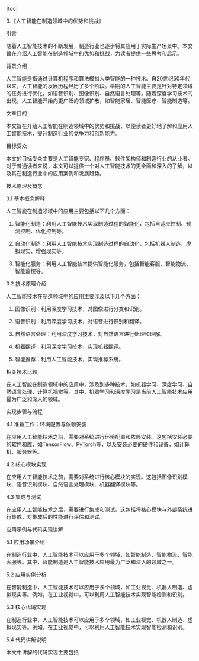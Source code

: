 
[toc]                    
                
                
3.《人工智能在制造领域中的优势和挑战》

引言

随着人工智能技术的不断发展，制造行业也逐步将其应用于实际生产场景中。本文旨在介绍人工智能在制造领域中的优势和挑战，为读者提供一些思考和启示。

背景介绍

人工智能是指通过计算机程序和算法模拟人类智能的一种技术。自20世纪50年代以来，人工智能的发展历程经历了多个阶段。早期的人工智能主要是针对特定领域的任务进行优化，如语音识别、图像识别、自然语言处理等。随着深度学习技术的出现，人工智能开始向更广泛的领域扩散，如智能家居、智能医疗、智能制造等。

文章目的

本文旨在介绍人工智能在制造领域中的优势和挑战，以便读者更好地了解和应用人工智能技术，提升制造行业的竞争力和创新能力。

目标受众

本文的目标受众主要是人工智能专家、程序员、软件架构师和制造行业的从业者。对于普通读者来说，本文可以提供一个对人工智能技术的更全面和深入的了解，以及其在制造行业中的应用案例和发展趋势。

技术原理及概念

3.1 基本概念解释

人工智能在制造领域中的应用主要包括以下几个方面：

1. 智能化制造：利用人工智能技术实现制造过程的智能化，包括自适应控制、预测控制、优化控制等。

2. 自动化制造：利用人工智能技术实现制造过程的自动化，包括机器人制造、虚拟现实、增强现实等。

3. 智能化服务：利用人工智能技术提供智能化服务，包括智能客服、智能物流、智能监控等。

3.2 技术原理介绍

人工智能技术在制造领域中的应用主要涉及以下几个方面：

1. 图像识别：利用深度学习技术，对图像进行分类和识别。

2. 语音识别：利用深度学习技术，对语音进行识别和翻译。

3. 自然语言处理：利用深度学习技术，对自然语言进行处理和理解。

4. 机器翻译：利用深度学习技术，实现机器翻译。

5. 智能推荐：利用人工智能技术，实现推荐系统。

相关技术比较

在人工智能在制造领域中的应用中，涉及到多种技术，如机器学习、深度学习、自然语言处理、计算机视觉等。其中，机器学习和深度学习是当前人工智能技术应用最为广泛和深入的领域。

实现步骤与流程

4.1 准备工作：环境配置与依赖安装

在应用人工智能技术之前，需要对系统进行环境配置和依赖安装。这包括安装必要的软件和库，如TensorFlow、PyTorch等，以及安装必要的硬件和设备，如计算机、服务器等。

4.2 核心模块实现

在应用人工智能技术之前，需要对系统进行核心模块的实现。这包括图像识别模块、语音识别模块、自然语言处理模块、机器翻译模块等。

4.3 集成与测试

在应用人工智能技术之后，需要进行集成和测试。这包括将核心模块与外部系统进行集成，对集成后的性能进行评估和测试。

应用示例与代码实现讲解

5.1 应用场景介绍

在制造行业中，人工智能技术可以应用于多个领域，如智能制造、智能物流、智能客服等。其中，智能制造是人工智能技术应用最为广泛和深入的领域之一。

5.2 应用实例分析

在智能制造中，人工智能技术可以应用于多个领域，如工业视觉、机器人制造、虚拟现实等。例如，在工业视觉中，可以利用人工智能技术实现智能检测和识别。

5.3 核心代码实现

在制造行业中，人工智能技术可以应用于多个领域，如工业视觉、机器人制造、虚拟现实等。例如，在工业视觉中，可以利用人工智能技术实现智能检测和识别。

5.4 代码讲解说明

本文中讲解的代码实现主要包括

